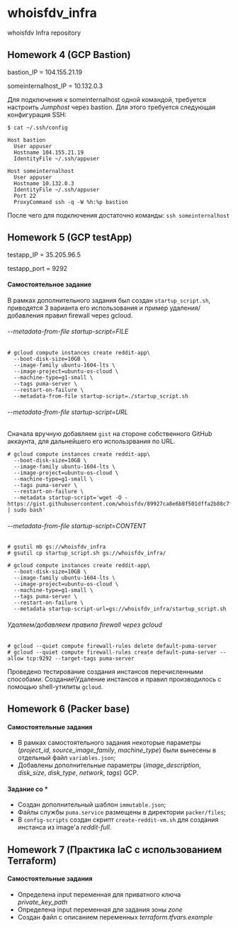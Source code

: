 # whoisfdv_infra
whoisfdv Infra repository

## Homework 4 (GCP Bastion)

bastion_IP = 104.155.21.19

someinternalhost_IP = 10.132.0.3

Для подключения к someinternalhost одной командой, требуется настроить _Jumphost_ через bastion.
Для этого требуется следующая конфигурация SSH:

```
$ cat ~/.ssh/config                                                                                                         

Host bastion
  User appuser
  Hostname 104.155.21.19
  IdentityFile ~/.ssh/appuser

Host someinternalhost
  User appuser
  Hostname 10.132.0.3
  IdentityFile ~/.ssh/appuser
  Port 22
  ProxyCommand ssh -q -W %h:%p bastion
```

После чего для подключения достаточно команды: `ssh someinternalhost`

## Homework 5 (GCP testApp)

testapp_IP = 35.205.96.5

testapp_port = 9292

#### Самостоятельное задание

В рамках дополнительного задания был создан `startup_script.sh`, приводятся 3 варианта его использования и пример удаления/добавления правил firewall через gcloud.

###### --metadata-from-file startup-script=FILE

```
# gcloud compute instances create reddit-app\
  --boot-disk-size=10GB \
  --image-family ubuntu-1604-lts \
  --image-project=ubuntu-os-cloud \
  --machine-type=g1-small \
  --tags puma-server \
  --restart-on-failure \
  --metadata-from-file startup-script=./startup_script.sh
```

###### --metadata-from-file startup-script=URL

Сначала вручную добавляем `gist` на стороне собственного GitHub аккаунта, для дальнейшего его использрвания по URL.

```
# gcloud compute instances create reddit-app\ 
  --boot-disk-size=10GB \
  --image-family ubuntu-1604-lts \
  --image-project=ubuntu-os-cloud \
  --machine-type=g1-small \
  --tags puma-server \
  --restart-on-failure \
  --metadata startup-script='wget -O - https://gist.githubusercontent.com/whoisfdv/89927ca8e6b8f501dffa2b88c7f9e427/raw/a8073d049d48badb23e514dd06e81764563b3831/startup_script.sh | sudo bash'
```

###### --metadata-from-file startup-script=CONTENT

```
# gsutil mb gs://whoisfdv_infra
# gsutil cp startup_script.sh gs://whoisfdv_infra/ 

# gcloud compute instances create reddit-app\
  --boot-disk-size=10GB \
  --image-family ubuntu-1604-lts \
  --image-project=ubuntu-os-cloud \
  --machine-type=g1-small \
  --tags puma-server \
  --restart-on-failure \
  --metadata startup-script-url=gs://whoisfdv_infra/startup_script.sh
```

###### Удаляем/добавляем правила firewall через gcloud

```
# gcloud --quiet compute firewall-rules delete default-puma-server
# gcloud --quiet compute firewall-rules create default-puma-server --allow tcp:9292 --target-tags puma-server
```

Проведено тестирование создания инстансов перечисленными способами. Создание\Удаление инстансов и правил производилось с помощью shell-утилиты `gcloud`.

## Homework 6 (Packer base)

#### Самостоятельные задания
 
 * В рамках самостоятельного задания некоторые параметры (_project_id_, _source_image_family_, _machine_type_) были вынесены в отдельный файл `variables.json`;
 * Добавлены дополнительные параметры (_image_description_, _disk_size_, _disk_type_, _network_, _tags_) GCP.
 
#### Задание со *
 
 * Создан дополнительный шаблон `immutable.json`;
 * Файлы службы `puma.service` размещены в директории `packer/files`;
 * В `config-scripts` создан скрипт `create-reddit-vm.sh` для создания инстанса из image'а _reddit-full_.

 ## Homework 7 (Практика IaC с использованием Terraform)

 #### Самостоятельные задания

 * Определена input переменная для приватного ключа _private_key_path_
 * Определена input переменная для задания зоны _zone_
 * Создан файл с описанием переменных _terraform.tfvars.example_